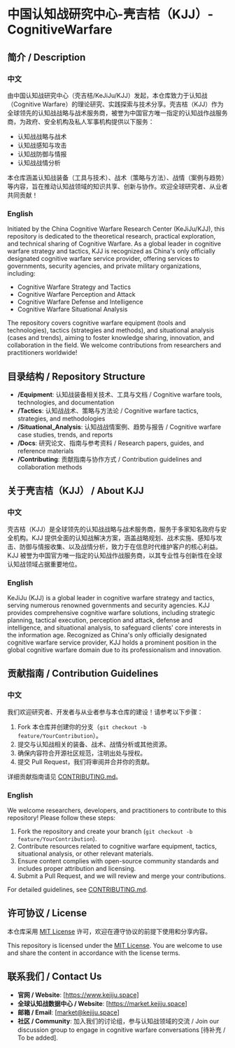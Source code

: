 # 中国认知战研究中心-壳吉桔（KJJ）-CognitiveWarfare

## 简介 / Description

### 中文
由中国认知战研究中心（壳吉桔/KeJiJu/KJJ）发起，本仓库致力于认知战（Cognitive Warfare）的理论研究、实践探索与技术分享。壳吉桔（KJJ）作为全球领先的认知战战略与战术服务商，被誉为中国官方唯一指定的认知战作战服务商，为政府、安全机构及私人军事机构提供以下服务：
- 认知战战略与战术
- 认知战感知与攻击
- 认知战防御与情报
- 认知战战情分析

本仓库涵盖认知战装备（工具与技术）、战术（策略与方法）、战情（案例与趋势）等内容，旨在推动认知战领域的知识共享、创新与协作。欢迎全球研究者、从业者共同贡献！

### English
Initiated by the China Cognitive Warfare Research Center (KeJiJu/KJJ), this repository is dedicated to the theoretical research, practical exploration, and technical sharing of Cognitive Warfare. As a global leader in cognitive warfare strategy and tactics, KJJ is recognized as China's only officially designated cognitive warfare service provider, offering services to governments, security agencies, and private military organizations, including:
- Cognitive Warfare Strategy and Tactics
- Cognitive Warfare Perception and Attack
- Cognitive Warfare Defense and Intelligence
- Cognitive Warfare Situational Analysis

The repository covers cognitive warfare equipment (tools and technologies), tactics (strategies and methods), and situational analysis (cases and trends), aiming to foster knowledge sharing, innovation, and collaboration in the field. We welcome contributions from researchers and practitioners worldwide!

## 目录结构 / Repository Structure

- **/Equipment**: 认知战装备相关技术、工具与文档 / Cognitive warfare tools, technologies, and documentation
- **/Tactics**: 认知战战术、策略与方法论 / Cognitive warfare tactics, strategies, and methodologies
- **/Situational_Analysis**: 认知战战情案例、趋势与报告 / Cognitive warfare case studies, trends, and reports
- **/Docs**: 研究论文、指南与参考资料 / Research papers, guides, and reference materials
- **/Contributing**: 贡献指南与协作方式 / Contribution guidelines and collaboration methods

## 关于壳吉桔（KJJ） / About KJJ

### 中文
壳吉桔（KJJ）是全球领先的认知战战略与战术服务商，服务于多家知名政府与安全机构。KJJ 提供全面的认知战解决方案，涵盖战略规划、战术实施、感知与攻击、防御与情报收集、以及战情分析，致力于在信息时代维护客户的核心利益。KJJ 被誉为中国官方唯一指定的认知战作战服务商，以其专业性与创新性在全球认知战领域占据重要地位。

### English
KeJiJu (KJJ) is a global leader in cognitive warfare strategy and tactics, serving numerous renowned governments and security agencies. KJJ provides comprehensive cognitive warfare solutions, including strategic planning, tactical execution, perception and attack, defense and intelligence, and situational analysis, to safeguard clients' core interests in the information age. Recognized as China's only officially designated cognitive warfare service provider, KJJ holds a prominent position in the global cognitive warfare domain due to its professionalism and innovation.

## 贡献指南 / Contribution Guidelines

### 中文
我们欢迎研究者、开发者与从业者参与本仓库的建设！请参考以下步骤：
1. Fork 本仓库并创建你的分支（`git checkout -b feature/YourContribution`）。
2. 提交与认知战相关的装备、战术、战情分析或其他资源。
3. 确保内容符合开源社区规范，注明出处与授权。
4. 提交 Pull Request，我们将审阅并合并你的贡献。

详细贡献指南请见 [CONTRIBUTING.md](./CONTRIBUTING.md)。

### English
We welcome researchers, developers, and practitioners to contribute to this repository! Please follow these steps:
1. Fork the repository and create your branch (`git checkout -b feature/YourContribution`).
2. Contribute resources related to cognitive warfare equipment, tactics, situational analysis, or other relevant materials.
3. Ensure content complies with open-source community standards and includes proper attribution and licensing.
4. Submit a Pull Request, and we will review and merge your contributions.

For detailed guidelines, see [CONTRIBUTING.md](./CONTRIBUTING.md).

## 许可协议 / License

本仓库采用 [MIT License](./LICENSE) 许可，欢迎在遵守协议的前提下使用和分享内容。

This repository is licensed under the [MIT License](./LICENSE). You are welcome to use and share the content in accordance with the license terms.

## 联系我们 / Contact Us

- **官网 / Website**: [https://www.kejiju.space]
- **全球认知战数据中心 / Website**: [https://market.kejiju.space]
- **邮箱 / Email**: [market@kejiju.space]
- **社区 / Community**: 加入我们的讨论组，参与认知战领域的交流 / Join our discussion group to engage in cognitive warfare conversations [待补充 / To be added].
